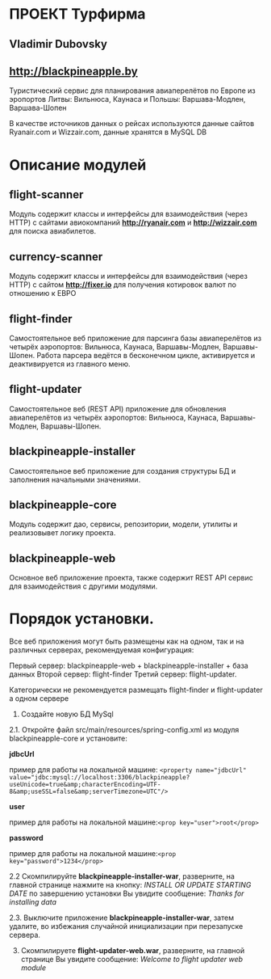 # ПРОЕКТ Турфирма
## Vladimir Dubovsky
## http://blackpineapple.by

Туристический сервис для планирования авиаперелётов по Европе из эропортов 
Литвы: Вильнюса, Каунаса и Польшы: Варшава-Модлен, Варшава-Шопен 

В качестве источников данных о рейсах используются данные сайтов Ryanair.com и Wizzair.com, данные хранятся в MySQL DB

# Описание модулей

## flight-scanner
Модуль содержит классы и интерфейсы для взаимодействия (через HTTP) с сайтами авиокомпаний **http://ryanair.com**
и **http://wizzair.com** для поиска авиабилетов. 

## currency-scanner
Модуль содержит классы и интерфейсы для взаимодействия (через HTTP) с сайтом **http://fixer.io** для получения
котировок валют по отношению к ЕВРО

## flight-finder
Самостоятельное веб приложение для парсинга базы авиаперелётов из четырёх аэропортов: Вильнюса, Каунаса,
Варшавы-Модлен, Варшавы-Шопен. Работа парсера ведётся в бесконечном цикле, активируется и деактивируется из главного меню.  

## flight-updater
Самостоятельное веб (REST API) приложение для обновления авиаперелётов из четырёх аэропортов: Вильнюса, Каунаса,
Варшавы-Модлен, Варшавы-Шопен. 

## blackpineapple-installer
Самостоятельное веб приложение для создания структуры БД и заполнения начальными значениями.

## blackpineapple-core
Модуль содержит дао, сервисы, репозитории, модели, утилиты и реализовывет логику проекта.

## blackpineapple-web 
Основное веб приложение проекта, также содержит REST API сервис для взаимодействия с другими модулями. 

# Порядок установки. 

Все веб приложения могут быть размещены как на одном, так и на различных серверах, рекомендуемая конфигурация: 

Первый сервер: blackpineapple-web + blackpineapple-installer + база данных 
Второй сервер: flight-finder
Третий сервер: flight-updater.

Категорически не рекомендуется размещать flight-finder и flight-updater а одном сервере

1. Создайте новую БД MySql 

2.1. Откройте файл src/main/resources/spring-config.xml из модуля blackpineapple-core и установите:

**jdbcUrl**

пример для работы на локальной машине: 
`<property name="jdbcUrl" value="jdbc:mysql://localhost:3306/blackpineapple?useUnicode=true&amp;characterEncoding=UTF-8&amp;useSSL=false&amp;serverTimezone=UTC"/>`

**user**

пример для работы на локальной машине:`<prop key="user">root</prop>`

**password**

пример для работы на локальной машине:`<prop key="password">1234</prop>`

2.2 Скомпилируйте **blackpineapple-installer-war**, разверните, на главной странице нажмите на кнопку: 
_INSTALL OR UPDATE STARTING DATE_ по завершению установки Вы увидите сообщение: _Thanks for installing data_

2.3. Выключите приложение **blackpineapple-installer-war**, затем удалите, во избежания случайной инициализации при перезапуске сервера.

3. Скомпилируете **flight-updater-web.war**, разверните, на главной странице Вы увидите сообщение: _Welcome to flight updater web module_




